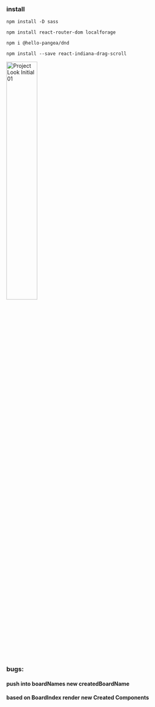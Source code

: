 ### install

```
npm install -D sass

```

```
npm install react-router-dom localforage
```

```
npm i @hello-pangea/dnd
```

```
npm install --save react-indiana-drag-scroll
```
 <img width="40%" alt="Project Look Initial 01" src="https://github.com/Marin303/task_management/assets/117216819/712ebcbe-36fe-46d9-a2ae-99c37a260720" /></br>


### bugs:
#### push into boardNames new createdBoardName
#### based on BoardIndex render new Created  Components
